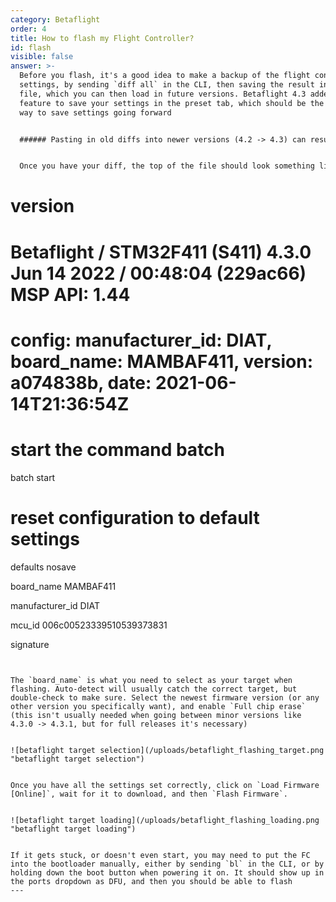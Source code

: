 ```yaml
---
category: Betaflight
order: 4
title: How to flash my Flight Controller?
id: flash
visible: false
answer: >-
  Before you flash, it's a good idea to make a backup of the flight controller
  settings, by sending `diff all` in the CLI, then saving the result into a
  file, which you can then load in future versions. Betaflight 4.3 added a
  feature to save your settings in the preset tab, which should be the preferred
  way to save settings going forward


  ###### Pasting in old diffs into newer versions (4.2 -> 4.3) can result in unexpected behavior, make sure to use a converter tool like [this](https://bf43-safe-migration.robertodedomenico.it/)


  Once you have your diff, the top of the file should look something like this:


  ```

  # version

  # Betaflight / STM32F411 (S411) 4.3.0 Jun 14 2022 / 00:48:04 (229ac66) MSP API: 1.44

  # config: manufacturer_id: DIAT, board_name: MAMBAF411, version: a074838b, date: 2021-06-14T21:36:54Z


  # start the command batch

  batch start


  # reset configuration to default settings

  defaults nosave


  board_name MAMBAF411

  manufacturer_id DIAT

  mcu_id 006c00523339510539373831

  signature 


  ```


  The `board_name` is what you need to select as your target when flashing. Auto-detect will usually catch the correct target, but double-check to make sure. Select the newest firmware version (or any other version you specifically want), and enable `Full chip erase` (this isn't usually needed when going between minor versions like 4.3.0 -> 4.3.1, but for full releases it's necessary)


  ![betaflight target selection](/uploads/betaflight_flashing_target.png "betaflight target selection")


  Once you have all the settings set correctly, click on `Load Firmware [Online]`, wait for it to download, and then `Flash Firmware`. 


  ![betaflight target loading](/uploads/betaflight_flashing_loading.png "betaflight target loading")


  If it gets stuck, or doesn't even start, you may need to put the FC into the bootloader manually, either by sending `bl` in the CLI, or by holding down the boot button when powering it on. It should show up in the ports dropdown as DFU, and then you should be able to flash
---
```

